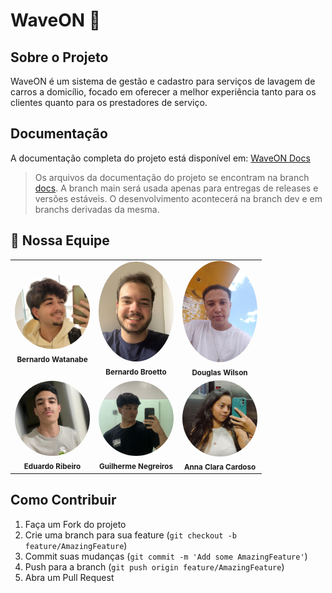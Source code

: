 # WaveON 🌊

## Sobre o Projeto
WaveON é um sistema de gestão e cadastro para serviços de lavagem de carros a domicílio, focado em oferecer a melhor experiência tanto para os clientes quanto para os prestadores de serviço.

## Documentação
A documentação completa do projeto está disponível em: [WaveON Docs](https://mdsreq-fga-unb.github.io/2025.2-T01-WaveOn)

> Os arquivos da documentação do projeto se encontram na branch [docs](https://github.com/mdsreq-fga-unb/2025.2-T01-WaveOn/tree/docs). A branch main será usada apenas para entregas de releases e versões estáveis. O desenvolvimento acontecerá na branch dev e em branchs derivadas da mesma.

## 👥 Nossa Equipe

<table align="center">
  <tr>
    <td align="center">
      <img src="./docs/img/bernardo_watanabi.jpg" width="120" style="border-radius:50%"><br/>
      <sub><b>Bernardo Watanabe</b></sub><br/>
    </td>
    <td align="center">
      <img src="./docs/img/Bernardo_broetto.jpg" width="120" style="border-radius:50%"><br/>
      <sub><b>Bernardo Broetto</b></sub><br/>
    </td>
    <td align="center">
      <img src="./docs/img/Douglas.jpg" width="120" style="border-radius:50%"><br/>
      <sub><b>Douglas Wilson</b></sub><br/>
    </td>
  </tr>
  <tr>
    <td align="center">
      <img src="./docs/img/Eduardo.jpeg" width="120" style="border-radius:50%"><br/>
      <sub><b>Eduardo Ribeiro</b></sub><br/>
    </td>
    <td align="center">
      <img src="./docs/img/Guilherme.jpg" width="120" style="border-radius:50%"><br/>
      <sub><b>Guilherme Negreiros</b></sub><br/>
    </td>
    <td align="center">
      <img src="./docs/img/anna_clara.jpg" width="120" style="border-radius:50%"><br/>
      <sub><b>Anna Clara Cardoso</b></sub><br/>
    </td>
  </tr>
</table>

</p>


## Como Contribuir
1. Faça um Fork do projeto
2. Crie uma branch para sua feature (`git checkout -b feature/AmazingFeature`)
3. Commit suas mudanças (`git commit -m 'Add some AmazingFeature'`)
4. Push para a branch (`git push origin feature/AmazingFeature`)
5. Abra um Pull Request